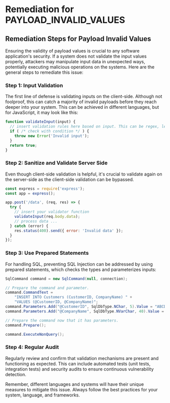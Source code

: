 # Remediation for PAYLOAD_INVALID_VALUES

## Remediation Steps for Payload Invalid Values

Ensuring the validity of payload values is crucial to any software application's security. If a system does not validate the input values properly, attackers may manipulate input data in unexpected ways, potentially executing malicious operations on the systems. Here are the general steps to remediate this issue:

### Step 1: Input Validation

The first line of defense is validating inputs on the client-side. Although not foolproof, this can catch a majority of invalid payloads before they reach deeper into your system. This can be achieved in different languages, but for JavaScript, it may look like this:

```javascript
function validateInput(input) {
  // insert validation rules here based on input. This can be regex, length validator,etc.
  if ( /* check with condition */ ) {
    throw new Error('Invalid input');
  }
  return true;
}
```

### Step 2: Sanitize and Validate Server Side

Even though client-side validation is helpful, it's crucial to validate again on the server-side as the client-side validation can be bypassed.

```javascript
const express = require('express');
const app = express();

app.post('/data', (req, res) => {
  try {
    // insert your validator function
    validateInput(req.body.data); 
    // process data ...
  } catch (error) {
    res.status(400).send({ error: 'Invalid data' });
  }
});
```

### Step 3: Use Prepared Statements

For handling SQL, preventing SQL Injection can be addressed by using prepared statements, which checks the types and parameterizes inputs:

```csharp
SqlCommand command = new SqlCommand(null, connection);

// Prepare the command and parameter.
command.CommandText = 
    "INSERT INTO Customers (CustomerID, CompanyName) " +
    "VALUES (@CustomerID, @CompanyName)";
command.Parameters.Add("@CustomerID", SqlDbType.NChar, 5).Value = "ABCDE";
command.Parameters.Add("@CompanyName", SqlDbType.NVarChar, 40).Value = "Alfreds Futterkiste";

// Prepare the command now that it has parameters.
command.Prepare();

command.ExecuteNonQuery();
```

### Step 4: Regular Audit 

Regularly review and confirm that validation mechanisms are present and functioning as expected. This can include automated tests (unit tests, integration tests) and security audits to ensure continuous vulnerability detection.

Remember, different languages and systems will have their unique measures to mitigate this issue. Always follow the best practices for your system, language, and frameworks.